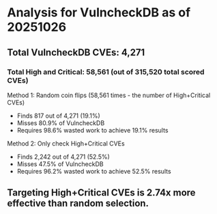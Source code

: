 # Analysis for VulncheckDB as of 20251026

## Total VulncheckDB CVEs: 4,271
### Total High and Critical: 58,561 (out of 315,520 total scored CVEs)

Method 1: Random coin flips (58,561 times - the number of High+Critical CVEs)
  - Finds 817 out of 4,271 (19.1%)
  - Misses 80.9% of VulncheckDB
  - Requires 98.6% wasted work to achieve 19.1% results

Method 2: Only check High+Critical CVEs
  - Finds 2,242 out of 4,271 (52.5%)
  - Misses 47.5% of VulncheckDB
  - Requires 96.2% wasted work to achieve 52.5% results

## Targeting High+Critical CVEs is 2.74x more effective than random selection.
